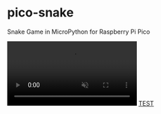 # pico-snake
Snake Game in MicroPython for Raspberry Pi Pico

<video id="vid" autoplay="true" muted="muted" loop="loop" codecs="h264">
  <source src="pico-snake.mp4" type="video/mp4">
</video>
<a href="hello"> TEST</a>

